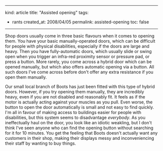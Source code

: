 -----
kind: article
title: "Assisted opening"
tags:
- rants
created_at: 2008/04/05
permalink: assisted-opening
toc: false
-----

<p>Shop doors usually come in three basic flavours when it comes to opening them. You have your basic manually-operated doors, which can be difficult for people with physical disabilities, especially if the doors are large and heavy. Then you have fully-automatic doors, which usually slide or swing open when you trigger an infra-red proximity sensor or pressure pad, or press a button. More rarely, you come across a hybrid door which can be opened manually, but which also offers automatic opening via a button. All such doors I've come across before don't offer any extra resistance if you open them manually.</p>

<p>Our small local branch of Boots has just been fitted with this type of hybrid doors. However, if you try opening them manually, they are incredibly heavy, even if you are not disabled and reasonably fit. It feels as if the motor is actually acting against your muscles as you pull. Even worse, the button to open the door automatically is small and not easy to find quickly. I'm all in favour of making access to buildings easier for people with disabilities, but this system seems to disadvantage <em>everybody</em>. As you ineffectually haul on the door, you look like an idiotic weakling, but I don't think I've seen anyone who can find the opening button without searching for it for 10 minutes. You get the feeling that Boots doesn't actually want any customers in their shop, making their displays messy and inconveniencing their staff by wanting to buy things.</p>


